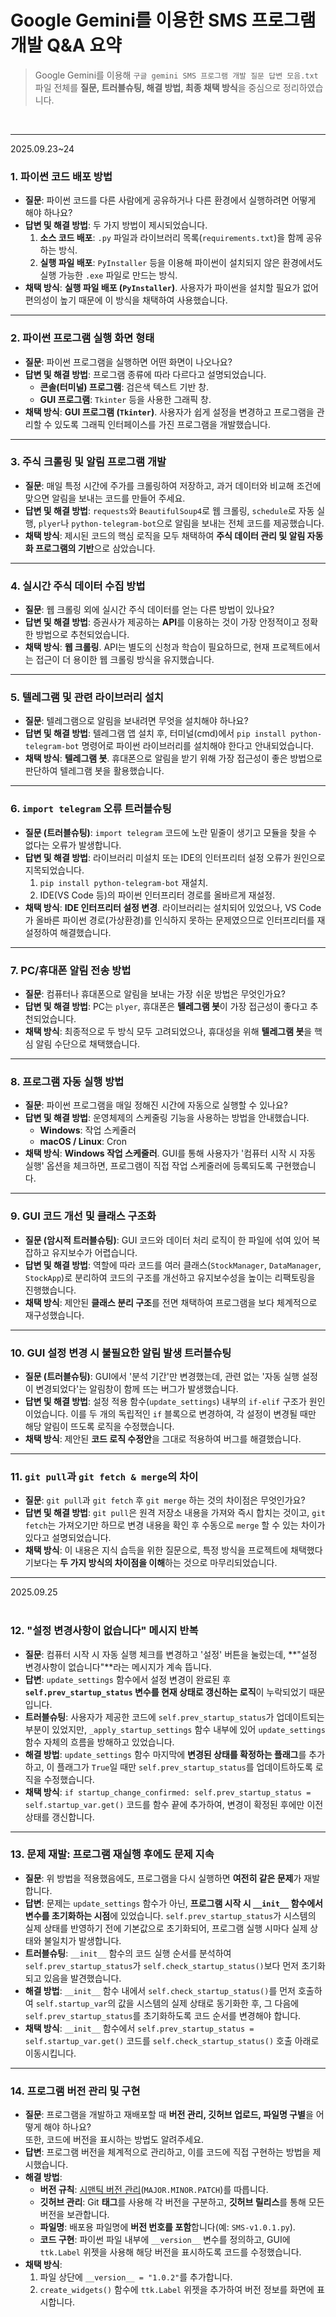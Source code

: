 # Google Gemini를 이용한 SMS 프로그램 개발 Q&A 요약
> Google Gemini를 이용해 `구글 gemini SMS 프로그램 개발 질문 답변 모음.txt` 파일 전체를 **질문, 트러블슈팅, 해결 방법, 최종 채택 방식**을 중심으로 정리하였습니다.  

<br>

---
2025.09.23~24

### **1. 파이썬 코드 배포 방법**

* **질문**: 파이썬 코드를 다른 사람에게 공유하거나 다른 환경에서 실행하려면 어떻게 해야 하나요?
* **답변 및 해결 방법**: 두 가지 방법이 제시되었습니다.
    1.  **소스 코드 배포**: `.py` 파일과 라이브러리 목록(`requirements.txt`)을 함께 공유하는 방식.
    2.  **실행 파일 배포**: `PyInstaller` 등을 이용해 파이썬이 설치되지 않은 환경에서도 실행 가능한 `.exe` 파일로 만드는 방식.
* **채택 방식**: **실행 파일 배포 (`PyInstaller`)**. 사용자가 파이썬을 설치할 필요가 없어 편의성이 높기 때문에 이 방식을 채택하여 사용했습니다.

---

### **2. 파이썬 프로그램 실행 화면 형태**

* **질문**: 파이썬 프로그램을 실행하면 어떤 화면이 나오나요?
* **답변 및 해결 방법**: 프로그램 종류에 따라 다르다고 설명되었습니다.
    * **콘솔(터미널) 프로그램**: 검은색 텍스트 기반 창.
    * **GUI 프로그램**: `Tkinter` 등을 사용한 그래픽 창.
* **채택 방식**: **GUI 프로그램 (`Tkinter`)**. 사용자가 쉽게 설정을 변경하고 프로그램을 관리할 수 있도록 그래픽 인터페이스를 가진 프로그램을 개발했습니다.

---

### **3. 주식 크롤링 및 알림 프로그램 개발**

* **질문**: 매일 특정 시간에 주가를 크롤링하여 저장하고, 과거 데이터와 비교해 조건에 맞으면 알림을 보내는 코드를 만들어 주세요.
* **답변 및 해결 방법**: `requests`와 `BeautifulSoup4`로 웹 크롤링, `schedule`로 자동 실행, `plyer`나 `python-telegram-bot`으로 알림을 보내는 전체 코드를 제공했습니다.
* **채택 방식**: 제시된 코드의 핵심 로직을 모두 채택하여 **주식 데이터 관리 및 알림 자동화 프로그램의 기반**으로 삼았습니다.

---

### **4. 실시간 주식 데이터 수집 방법**

* **질문**: 웹 크롤링 외에 실시간 주식 데이터를 얻는 다른 방법이 있나요?
* **답변 및 해결 방법**: 증권사가 제공하는 **API**를 이용하는 것이 가장 안정적이고 정확한 방법으로 추천되었습니다.
* **채택 방식**: **웹 크롤링**. API는 별도의 신청과 학습이 필요하므로, 현재 프로젝트에서는 접근이 더 용이한 웹 크롤링 방식을 유지했습니다.

---

### **5. 텔레그램 및 관련 라이브러리 설치**

* **질문**: 텔레그램으로 알림을 보내려면 무엇을 설치해야 하나요?
* **답변 및 해결 방법**: 텔레그램 앱 설치 후, 터미널(cmd)에서 `pip install python-telegram-bot` 명령어로 파이썬 라이브러리를 설치해야 한다고 안내되었습니다.
* **채택 방식**: **텔레그램 봇**. 휴대폰으로 알림을 받기 위해 가장 접근성이 좋은 방법으로 판단하여 텔레그램 봇을 활용했습니다.

---

### **6. `import telegram` 오류 트러블슈팅**

* **질문 (트러블슈팅)**: `import telegram` 코드에 노란 밑줄이 생기고 모듈을 찾을 수 없다는 오류가 발생합니다.
* **답변 및 해결 방법**: 라이브러리 미설치 또는 IDE의 인터프리터 설정 오류가 원인으로 지목되었습니다.
    1.  `pip install python-telegram-bot` 재설치.
    2.  IDE(VS Code 등)의 파이썬 인터프리터 경로를 올바르게 재설정.
* **채택 방식**: **IDE 인터프리터 설정 변경**. 라이브러리는 설치되어 있었으나, VS Code가 올바른 파이썬 경로(가상환경)를 인식하지 못하는 문제였으므로 인터프리터를 재설정하여 해결했습니다.

---

### **7. PC/휴대폰 알림 전송 방법**

* **질문**: 컴퓨터나 휴대폰으로 알림을 보내는 가장 쉬운 방법은 무엇인가요?
* **답변 및 해결 방법**: PC는 `plyer`, 휴대폰은 **텔레그램 봇**이 가장 접근성이 좋다고 추천되었습니다.
* **채택 방식**: 최종적으로 두 방식 모두 고려되었으나, 휴대성을 위해 **텔레그램 봇**을 핵심 알림 수단으로 채택했습니다.

---

### **8. 프로그램 자동 실행 방법**

* **질문**: 파이썬 프로그램을 매일 정해진 시간에 자동으로 실행할 수 있나요?
* **답변 및 해결 방법**: 운영체제의 스케줄링 기능을 사용하는 방법을 안내했습니다.
    * **Windows**: 작업 스케줄러
    * **macOS / Linux**: Cron
* **채택 방식**: **Windows 작업 스케줄러**. GUI를 통해 사용자가 '컴퓨터 시작 시 자동 실행' 옵션을 체크하면, 프로그램이 직접 작업 스케줄러에 등록되도록 구현했습니다.

---

### **9. GUI 코드 개선 및 클래스 구조화**

* **질문 (암시적 트러블슈팅)**: GUI 코드와 데이터 처리 로직이 한 파일에 섞여 있어 복잡하고 유지보수가 어렵습니다.
* **답변 및 해결 방법**: 역할에 따라 코드를 여러 클래스(`StockManager`, `DataManager`, `StockApp`)로 분리하여 코드의 구조를 개선하고 유지보수성을 높이는 리팩토링을 진행했습니다.
* **채택 방식**: 제안된 **클래스 분리 구조**를 전면 채택하여 프로그램을 보다 체계적으로 재구성했습니다.

---

### **10. GUI 설정 변경 시 불필요한 알림 발생 트러블슈팅**

* **질문 (트러블슈팅)**: GUI에서 '분석 기간'만 변경했는데, 관련 없는 '자동 실행 설정이 변경되었다'는 알림창이 함께 뜨는 버그가 발생했습니다.
* **답변 및 해결 방법**: 설정 적용 함수(`update_settings`) 내부의 `if-elif` 구조가 원인이었습니다. 이를 두 개의 독립적인 `if` 블록으로 변경하여, 각 설정이 변경될 때만 해당 알림이 뜨도록 로직을 수정했습니다.
* **채택 방식**: 제안된 **코드 로직 수정안**을 그대로 적용하여 버그를 해결했습니다.

---

### **11. `git pull`과 `git fetch & merge`의 차이**

* **질문**: `git pull`과 `git fetch` 후 `git merge` 하는 것의 차이점은 무엇인가요?
* **답변 및 해결 방법**: `git pull`은 원격 저장소 내용을 가져와 즉시 합치는 것이고, `git fetch`는 가져오기만 하므로 변경 내용을 확인 후 수동으로 `merge` 할 수 있는 차이가 있다고 설명되었습니다.
* **채택 방식**: 이 내용은 지식 습득을 위한 질문으로, 특정 방식을 프로젝트에 채택했다기보다는 **두 가지 방식의 차이점을 이해**하는 것으로 마무리되었습니다.

---
2025.09.25  
<br>

### **12. "설정 변경사항이 없습니다" 메시지 반복**

* **질문**: 컴퓨터 시작 시 자동 실행 체크를 변경하고 '설정' 버튼을 눌렀는데, **"설정 변경사항이 없습니다"**라는 메시지가 계속 뜹니다.
* **답변**: `update_settings` 함수에서 설정 변경이 완료된 후 **`self.prev_startup_status` 변수를 현재 상태로 갱신하는 로직**이 누락되었기 때문입니다.
* **트러블슈팅**: 사용자가 제공한 코드에 `self.prev_startup_status`가 업데이트되는 부분이 있었지만, `_apply_startup_settings` 함수 내부에 있어 `update_settings` 함수 자체의 흐름을 방해하고 있었습니다.
* **해결 방법**: `update_settings` 함수 마지막에 **변경된 상태를 확정하는 플래그**를 추가하고, 이 플래그가 `True`일 때만 `self.prev_startup_status`를 업데이트하도록 로직을 수정했습니다.
* **채택 방식**: `if startup_change_confirmed: self.prev_startup_status = self.startup_var.get()` 코드를 함수 끝에 추가하여, 변경이 확정된 후에만 이전 상태를 갱신합니다.

---

### **13. 문제 재발: 프로그램 재실행 후에도 문제 지속**

* **질문**: 위 방법을 적용했음에도, 프로그램을 다시 실행하면 **여전히 같은 문제**가 재발합니다.
* **답변**: 문제는 `update_settings` 함수가 아닌, **프로그램 시작 시 `__init__` 함수에서 변수를 초기화하는 시점**에 있었습니다. `self.prev_startup_status`가 시스템의 실제 상태를 반영하기 전에 기본값으로 초기화되어, 프로그램 실행 시마다 실제 상태와 불일치가 발생합니다.
* **트러블슈팅**: `__init__` 함수의 코드 실행 순서를 분석하여 `self.prev_startup_status`가 `self.check_startup_status()`보다 먼저 초기화되고 있음을 발견했습니다.
* **해결 방법**: `__init__` 함수 내에서 `self.check_startup_status()`를 먼저 호출하여 `self.startup_var`의 값을 시스템의 실제 상태로 동기화한 후, 그 다음에 `self.prev_startup_status`를 초기화하도록 코드 순서를 변경해야 합니다.
* **채택 방식**: `__init__` 함수에서 `self.prev_startup_status = self.startup_var.get()` 코드를 `self.check_startup_status()` 호출 아래로 이동시킵니다.

---

### **14. 프로그램 버전 관리 및 구현**

* **질문**: 프로그램을 개발하고 재배포할 때 **버전 관리, 깃허브 업로드, 파일명 구별**을 어떻게 해야 하나요?  
    또한, 코드에 버전을 표시하는 방법도 알려주세요.
* **답변**: 프로그램 버전을 체계적으로 관리하고, 이를 코드에 직접 구현하는 방법을 제시했습니다.
* **해결 방법**:
    * **버전 규칙**: [시맨틱 버전 관리](./Semantic_Versioning.md)(`MAJOR.MINOR.PATCH`)를 따릅니다.
    * **깃허브 관리**: Git **태그**를 사용해 각 버전을 구분하고, **깃허브 릴리스**를 통해 모든 버전을 보관합니다.
    * **파일명**: 배포용 파일명에 **버전 번호를 포함**합니다(예: `SMS-v1.0.1.py`).
    * **코드 구현**: 파이썬 파일 내부에 `__version__` 변수를 정의하고, GUI에 `ttk.Label` 위젯을 사용해 해당 버전을 표시하도록 코드를 수정했습니다.
* **채택 방식**:
    1.  파일 상단에 `__version__ = "1.0.2"`를 추가합니다.
    2.  `create_widgets()` 함수에 `ttk.Label` 위젯을 추가하여 버전 정보를 화면에 표시합니다.